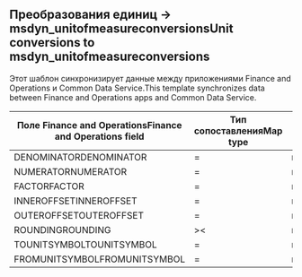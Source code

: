 ## <a name="unit-conversions-to-msdyn_unitofmeasureconversions"></a><span data-ttu-id="aaa56-101">Преобразования единиц -> msdyn_unitofmeasureconversions</span><span class="sxs-lookup"><span data-stu-id="aaa56-101">Unit conversions to msdyn_unitofmeasureconversions</span></span>

<span data-ttu-id="aaa56-102">Этот шаблон синхронизирует данные между приложениями Finance and Operations и Common Data Service.</span><span class="sxs-lookup"><span data-stu-id="aaa56-102">This template synchronizes data between Finance and Operations apps and Common Data Service.</span></span>

<span data-ttu-id="aaa56-103">Поле Finance and Operations</span><span class="sxs-lookup"><span data-stu-id="aaa56-103">Finance and Operations field</span></span> | <span data-ttu-id="aaa56-104">Тип сопоставления</span><span class="sxs-lookup"><span data-stu-id="aaa56-104">Map type</span></span> | <span data-ttu-id="aaa56-105">Другое поле Dynamics 365</span><span class="sxs-lookup"><span data-stu-id="aaa56-105">Other Dynamics 365 field</span></span> | <span data-ttu-id="aaa56-106">Значение по умолчанию</span><span class="sxs-lookup"><span data-stu-id="aaa56-106">Default value</span></span>
---|---|---|---
<span data-ttu-id="aaa56-107">DENOMINATOR</span><span class="sxs-lookup"><span data-stu-id="aaa56-107">DENOMINATOR</span></span> | = | <span data-ttu-id="aaa56-108">msdyn_denominator</span><span class="sxs-lookup"><span data-stu-id="aaa56-108">msdyn_denominator</span></span> | 
<span data-ttu-id="aaa56-109">NUMERATOR</span><span class="sxs-lookup"><span data-stu-id="aaa56-109">NUMERATOR</span></span> | = | <span data-ttu-id="aaa56-110">msdyn_numerator</span><span class="sxs-lookup"><span data-stu-id="aaa56-110">msdyn_numerator</span></span> | 
<span data-ttu-id="aaa56-111">FACTOR</span><span class="sxs-lookup"><span data-stu-id="aaa56-111">FACTOR</span></span> | = | <span data-ttu-id="aaa56-112">msdyn_factor</span><span class="sxs-lookup"><span data-stu-id="aaa56-112">msdyn_factor</span></span> | 
<span data-ttu-id="aaa56-113">INNEROFFSET</span><span class="sxs-lookup"><span data-stu-id="aaa56-113">INNEROFFSET</span></span> | = | <span data-ttu-id="aaa56-114">msdyn_inneroffset</span><span class="sxs-lookup"><span data-stu-id="aaa56-114">msdyn_inneroffset</span></span> | 
<span data-ttu-id="aaa56-115">OUTEROFFSET</span><span class="sxs-lookup"><span data-stu-id="aaa56-115">OUTEROFFSET</span></span> | = | <span data-ttu-id="aaa56-116">msdyn_outeroffset</span><span class="sxs-lookup"><span data-stu-id="aaa56-116">msdyn_outeroffset</span></span> | 
<span data-ttu-id="aaa56-117">ROUNDING</span><span class="sxs-lookup"><span data-stu-id="aaa56-117">ROUNDING</span></span> | >< | <span data-ttu-id="aaa56-118">msdyn_rounding</span><span class="sxs-lookup"><span data-stu-id="aaa56-118">msdyn_rounding</span></span> | 
<span data-ttu-id="aaa56-119">TOUNITSYMBOL</span><span class="sxs-lookup"><span data-stu-id="aaa56-119">TOUNITSYMBOL</span></span> | = | <span data-ttu-id="aaa56-120">msdyn_tounit.msdyn_symbol</span><span class="sxs-lookup"><span data-stu-id="aaa56-120">msdyn_tounit.msdyn_symbol</span></span> | 
<span data-ttu-id="aaa56-121">FROMUNITSYMBOL</span><span class="sxs-lookup"><span data-stu-id="aaa56-121">FROMUNITSYMBOL</span></span> | = | <span data-ttu-id="aaa56-122">msdyn_fromunit.msdyn_symbol</span><span class="sxs-lookup"><span data-stu-id="aaa56-122">msdyn_fromunit.msdyn_symbol</span></span> | 

